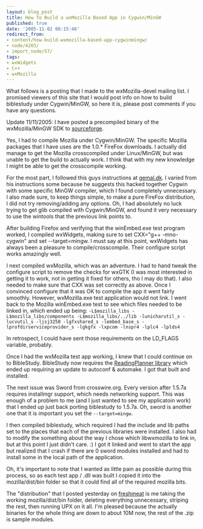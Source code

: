 ```yaml
---
layout: blog_post
title: How To Build a wxMozilla Based App in Cygwin/MinGW
published: true
date: '2005-11-02 08:15:46'
redirect_from:
- content/how-build-wxmozilla-based-app-cygwinmingw/
- node/4203/
- import_node/57/
tags:
- wxWidgets
- C++
- wxMozilla 
---
```


What follows is a posting that I made to the wxMozilla-devel mailing list. I promised viewers of this site that I would post info on how to build biblestudy under Cygwin/MinGW, so here it is, please post comments if you have any questions. 

Update 11/11/2005: I have posted a precompiled binary of the wxMozilla/MinGW SDK to [sourceforge](http://sf.net/projects/wxmozilla). 

Yes, I had to compile Mozilla under Cygwin/MinGW. The specific Mozilla packages that I have uses are the 1.0.\* FireFox downloads. I actually did manage to get the Mozilla crosscompiled under Linux/MinGW, but was unable to get the build to actually work. I think that with my new knowledge I might be able to get the crosscompile working. 

For the most part, I followed this guys instructions at [gemal.dk](http://gemal.dk/mozilla/build.html). I varied from his instructions some because he suggests this hacked together Cygwin with some specific MinGW compiler, which I found completely unnecessary. I also made sure, to keep things simple, to make a pure FireFox distribution, I did not try removing/adding any options. Oh, I had absolutely no luck trying to get glib compiled with Cygwin/MinGW, and found it very necessary to use the wintools that the previous link points to. 

After building Firefox and verifying that the winEmbed.exe test program worked, I compiled wxWidgets, making sure to set CXX="g++ -mno-cygwin" and set --target=mingw. I must say at this point, wxWidgets has always been a pleasure to compile/crosscompile. Their configure script works amazingly well. 

I next compiled wxMozilla, which was an adventure. I had to hand tweak the configure script to remove the checks for wxGTK (I was most interested in getting it to work, not in getting it fixed for others, tho I may do that). I also needed to make sure that CXX was set correctly as above. Once I convinced configure that it was OK to compile the app it went fairly smoothly. However, wxMozilla.exe test application would not link. I went back to the Mozilla winEmbed.exe test to see which files needed to be linked in, which ended up being: `-L$mozilla_libs -L$mozilla_libs/components -L$mozilla_libs/../lib -lunicharutil_s -lucvutil_s -ljsj3250 -lgfxshared_s -lembed_base_s -lprofdirserviceprovider_s -lgkgfx -lxpcom -lnspr4 -lplc4 -lplds4` 

In retrospect, I could have sent those requirements on the LD_FLAGS variable, probably. 

Once I had the wxMozilla test app working, I knew that I could continue on to BibleStudy. BibleStudy now requires the [ReadingPlanner library](http://sourceforge.net/projects/readingplanner) which ended up requiring an update to autoconf & automake. I got that built and installed. 

The next issue was Sword from crosswire.org. Every version after 1.5.7a requires installmgr support, which needs networking support. This was enough of a problem to me (and I just wanted to see my applicatoin work) that I ended up just back porting biblestudy to 1.5.7a. Oh, sword is another one that it is important you set the `--target=mingw`. 

I then compiled biblestudy, which required I had the include and lib paths set to the places that each of the previous libraries were installed. I also had to modify the something about the way I chose which libwxmozilla to link in, but at this point I just didn't care. :) I got it linked and went to start the app but realized that I crash if there are 0 sword modules installed and had to install some in the local path of the application. 

Oh, it's important to note that I wanted as little pain as possible during this process, so as each test app / .dll was built I copied it into the mozilla/dist/bin folder so that it could find all of the required mozilla bits. 

The "distribution" that I posted yesterday on [freshmeat](http://freshmeat.net/projects/biblestudy/) is me taking the working mozilla/dist/bin folder, deleting everything unnecessary, striping the rest, then running UPX on it all. I'm pleased because the actually binaries for the whole thing are down to about 10M now, the rest of the .zip is sample modules.
